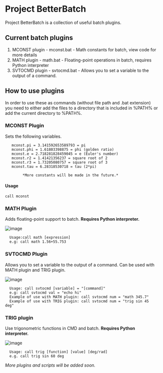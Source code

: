 # Project BetterBatch

Project BetterBatch is a collection of useful batch plugins.

## Current batch plugins

1. MCONST plugin - mconst.bat - Math constants for batch, view code for more details
2. MATH plugin - math.bat - Floating-point operations in batch, requires Python interpreter
3. SVTOCMD plugin - svtocmd.bat - Allows you to set a variable to the output of a command.
      
## How to use plugins

In order to use these as commands (without file path and .bat extension) you need to either add the files to a directory that is included in %PATH% or add the current directory to %PATH%.

### MCONST Plugin

Sets the following variables.

       mconst.pi = 3.141592653589793 = pi
       mconst.phi = 1.61803398875 = phi (golden ratio)
       mconst.e = 2.718281828459045 = e (Euler's number)
       mconst.r2 = 1.41421356237 = square root of 2
       mconst.r3 = 1.73205080757 = square root of 3
       mconst.tau = 6.28318530718 = tau (2*pi)
       
            *More constants will be made in the future.*

#### Usage

```call mconst```
      
### MATH Plugin

 Adds floating-point support to batch. **Requires Python interpreter.**

 ![image](https://github.com/user-attachments/assets/11cb552e-efe2-4ce5-abc1-d55100ae21fd)

      Usage:call math [expression]
      e.g: call math 1.56+55.753

### SVTOCMD Plugin

Allows you to set a variable to the output of a command. Can be used with MATH plugin and TRIG plugin.

![image](https://github.com/user-attachments/assets/1354591e-e834-4b8f-9201-1b12ad79a95a)

      Usage: call svtocmd [variable] = "[command]"
      e.g: call svtocmd val = "echo hi"
      Example of use with MATH plugin: call svtocmd num = "math 345.7"
      Example of use with TRIG plugin: call svtocmd num = "trig sin 45 deg"

### TRIG plugin

Use trigonometric functions in CMD and batch. **Requires Python interpreter.**

![image](https://github.com/user-attachments/assets/2a0af25f-e074-4223-a351-44197fb7f978)

      Usage: call trig [function] [value] [deg/rad]
      e.g. call trig sin 60 deg


*More plugins and scripts will be added soon.*
